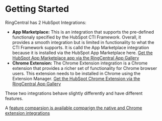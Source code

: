 # Getting Started

RingCentral has 2 HubSpot Integrations:

* **App Marketplace:** This is an integration that supports the pre-defined functionaly specified by the HubSpot CTI Framework. Overall, it provides a smooth integration but is limited in functionality to what the CTI Framework supports. It is calld the App Marketplace integration because it is installed via the HubSpot App Marketplace here. [Get the HubSpot App Marketplace app via the RingCentral App Gallery](https://www.ringcentral.com/apps/call-with-ringcentral-for-hubspot)
* **Chrome Extension:** The Chrome Extension integration is a Chrome extension that provides a richer set of functionality for Chrome browser users. This extension needs to be installed in Chrome using the Extension Manager. [Get the HubSpot Chrome Extension via the RingCentral App Gallery](https://www.ringcentral.com/apps/hubspot)

These two integrations behave slightly differently and have different features.

A [feature comparsion is available comparign the native and Chrome extension integrations](https://github.com/ringcentral/ringcentral-integration-for-hubspot/blob/master/features-compare.md)
